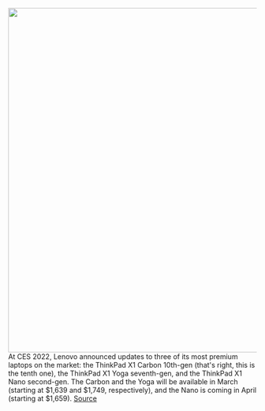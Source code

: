 <img src='https://cdn.vox-cdn.com/thumbor/5j0KME9H397-MXNLKYOmWzFNfDE=/0x0:2040x1360/1200x800/filters:focal(857x517:1183x843)/cdn.vox-cdn.com/uploads/chorus_image/image/70350379/mchin_200331_4955_0018.0.jpg' width='700px' /><br/>
At CES 2022, Lenovo announced updates to three of its most premium laptops on the market: the ThinkPad X1 Carbon 10th-gen (that's right, this is the tenth one), the ThinkPad X1 Yoga seventh-gen, and the ThinkPad X1 Nano second-gen. The Carbon and the Yoga will be available in March (starting at $1,639 and $1,749, respectively), and the Nano is coming in April (starting at $1,659).
<a href='https://www.theverge.com/2022/1/5/22868089/lenovo-thinkpad-x1-carbon-nano-yoga-laptops-ces-2022'> Source <a/>